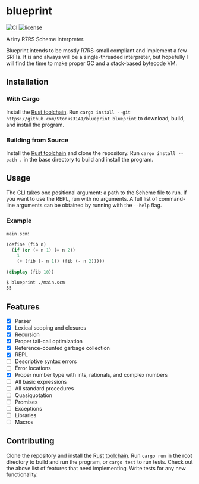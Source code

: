 # blueprint

[![CI](https://github.com/Stonks3141/blueprint/actions/workflows/ci.yml/badge.svg)](https://github.com/Stonks3141/blueprint/actions/workflows/ci.yml)
[![license](https://img.shields.io/github/license/Stonks3141/blueprint)](https://www.mozilla.org/en-US/MPL/2.0/)

A tiny R7RS Scheme interpreter.

Blueprint intends to be mostly R7RS-small compliant and implement a few SRFIs. It
is and always will be a single-threaded interpreter, but hopefully I will find the
time to make proper GC and a stack-based bytecode VM.

## Installation

### With Cargo

Install the [Rust toolchain](https://www.rust-lang.org/tools/install).
Run `cargo install --git https://github.com/Stonks3141/blueprint blueprint` to
download, build, and install the program.

### Building from Source

Install the [Rust toolchain](https://www.rust-lang.org/tools/install) and clone
the repository. Run `cargo install --path .` in the base directory to build and
install the program.

## Usage

The CLI takes one positional argument: a path to the Scheme file to run.
If you want to use the REPL, run with no arguments. A full list of command-line
arguments can be obtained by running with the `--help` flag.

### Example

`main.scm`:

```scheme
(define (fib n)
  (if (or (= n 1) (= n 2))
    1
    (+ (fib (- n 1)) (fib (- n 2)))))

(display (fib 10))
```

```sh
$ blueprint ./main.scm
55
```

## Features

- [x] Parser
- [x] Lexical scoping and closures
- [x] Recursion
- [x] Proper tail-call optimization
- [x] Reference-counted garbage collection
- [x] REPL
- [ ] Descriptive syntax errors
- [ ] Error locations
- [x] Proper number type with ints, rationals, and complex numbers
- [ ] All basic expressions
- [ ] All standard procedures
- [ ] Quasiquotation
- [ ] Promises
- [ ] Exceptions
- [ ] Libraries
- [ ] Macros

## Contributing

Clone the repository and install the [Rust toolchain](https://www.rust-lang.org/tools/install).
Run `cargo run` in the root directory to build and run the program, or `cargo test` to run tests.
Check out the above list of features that need implementing. Write tests for any new functionality.
